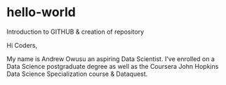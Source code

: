 # hello-world
Introduction to GITHUB &amp; creation of repository

Hi Coders,

My name is Andrew Owusu an aspiring Data Scientist. I've enrolled on a Data Science postgraduate degree as well as the Coursera John Hopkins Data Science Specialization course & Dataquest.
